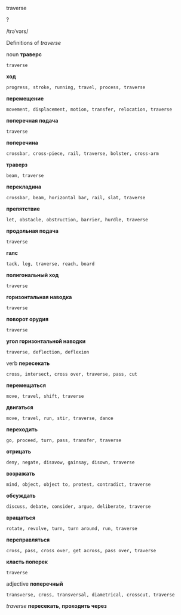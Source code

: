 traverse

?

/trəˈvərs/

Definitions of _traverse_

noun
**траверс**

    traverse
**ход**

    progress, stroke, running, travel, process, traverse
**перемещение**

    movement, displacement, motion, transfer, relocation, traverse
**поперечная подача**

    traverse
**поперечина**

    crossbar, cross-piece, rail, traverse, bolster, cross-arm
**траверз**

    beam, traverse
**перекладина**

    crossbar, beam, horizontal bar, rail, slat, traverse
**препятствие**

    let, obstacle, obstruction, barrier, hurdle, traverse
**продольная подача**

    traverse
**галс**

    tack, leg, traverse, reach, board
**полигональный ход**

    traverse
**горизонтальная наводка**

    traverse
**поворот орудия**

    traverse
**угол горизонтальной наводки**

    traverse, deflection, deflexion

verb
**пересекать**

    cross, intersect, cross over, traverse, pass, cut
**перемещаться**

    move, travel, shift, traverse
**двигаться**

    move, travel, run, stir, traverse, dance
**переходить**

    go, proceed, turn, pass, transfer, traverse
**отрицать**

    deny, negate, disavow, gainsay, disown, traverse
**возражать**

    mind, object, object to, protest, contradict, traverse
**обсуждать**

    discuss, debate, consider, argue, deliberate, traverse
**вращаться**

    rotate, revolve, turn, turn around, run, traverse
**переправляться**

    cross, pass, cross over, get across, pass over, traverse
**класть поперек**

    traverse

adjective
**поперечный**

    transverse, cross, transversal, diametrical, crosscut, traverse

_traverse_
**пересекать**, **проходить через**